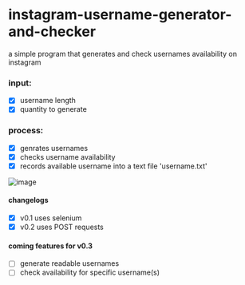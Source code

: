 # instagram-username-generator-and-checker
a simple program that generates and check usernames availability on instagram

### input:
- [x] username length
- [x] quantity to generate

### process:
- [x] genrates usernames
- [x] checks username availability
- [x] records available username into a text file 'username.txt'

![image](https://user-images.githubusercontent.com/67028414/200133421-1dbd8fb2-a793-482d-a37a-fabfa15449d5.png)

#### changelogs
- [x] v0.1 uses selenium
- [x] v0.2 uses POST requests

#### coming features for v0.3
- [ ] generate readable usernames
- [ ] check availability for specific username(s)
